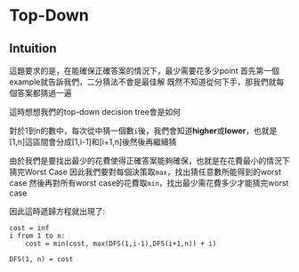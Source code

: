 # Top-Down

## Intuition

這題要求的是，在能確保正確答案的情況下，最少需要花多少point
首先第一個example就告訴我們，二分猜法不會是最佳解
既然不知道從何下手，那我們就每個答案都猜過一遍

這時想想我們的top-down decision tree會是如何

對於1到n的數中，每次從中猜一個數`i`後，我們會知道**higher**或**lower**，也就是[1,n]這區間會分成[1,i-1]和[i+1,n]後然後再繼續猜

由於我們是要找出最少的花費使得正確答案能夠確保，也就是在花費最小的情況下猜完Worst Case
因此我們要對每個決策取`max`，找出猜任意數所能得到的worst case
然後再對所有worst case的花費取`min`，找出最少需花費多少才能猜完worst case

因此這時遞歸方程就出現了:

```
cost = inf
i from 1 to n:
    cost = min(cost, max(DFS(1,i-1),DFS(i+1,n)) + i)

DFS(1, n) = cost
```
